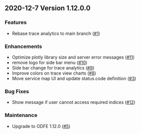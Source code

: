 ## 2020-12-7 Version 1.12.0.0


### Features
* Rebase trace analytics to main branch ([#1](https://github.com/opendistro-for-elasticsearch/trace-analytics/pull/1))


### Enhancements
* Optimize plotly library size and server error messages ([#11](https://github.com/opendistro-for-elasticsearch/trace-analytics/pull/11))
* remove logo for side bar menu ([#10](https://github.com/opendistro-for-elasticsearch/trace-analytics/pull/10))
* Side bar change for trace analytics ([#9](https://github.com/opendistro-for-elasticsearch/trace-analytics/pull/9))
* Improve colors on trace view charts ([#8](https://github.com/opendistro-for-elasticsearch/trace-analytics/pull/8))
* Move service map UI and update status.code definition ([#3](https://github.com/opendistro-for-elasticsearch/trace-analytics/pull/3))


### Bug Fixes
* Show message if user cannot access required indices ([#12](https://github.com/opendistro-for-elasticsearch/trace-analytics/pull/12))


### Maintenance
* Upgrade to ODFE 1.12.0 ([#5](https://github.com/opendistro-for-elasticsearch/trace-analytics/pull/5))
